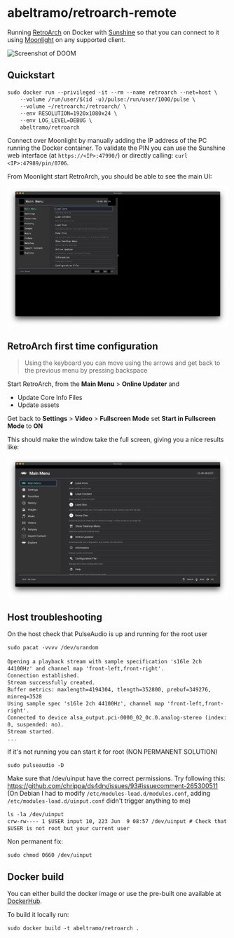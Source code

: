 # abeltramo/retroarch-remote

Running [RetroArch](https://www.retroarch.com/) on Docker with [Sunshine](https://github.com/loki-47-6F-64/sunshine) so that you can connect to it using [Moonlight](https://moonlight-stream.org/) on any supported client.

![Screenshot of DOOM](screen/DOOM.png)

## Quickstart

```console
sudo docker run --privileged -it --rm --name retroarch --net=host \
    --volume /run/user/$(id -u)/pulse:/run/user/1000/pulse \
    --volume ~/retroarch:/retroarch/ \
    --env RESOLUTION=1920x1080x24 \
    --env LOG_LEVEL=DEBUG \
    abeltramo/retroarch
```

Connect over Moonlight by manually adding the IP address of the PC running the Docker container. To validate the PIN you can use the Sunshine web interface (at `https://<IP>:47990/`) or directly calling: `curl <IP>:47989/pin/0706`.

From Moonlight start RetroArch, you should be able to see the main UI:

![Screenshot of RetroArch UI](screen/RetroArch-First-UI.png)


## RetroArch first time configuration

> Using the keyboard you can move using the arrows and get back to the previous menu by pressing backspace

Start RetroArch, from the **Main Menu** > **Online Updater** and 
- Update Core Info Files
- Update assets

Get back to **Settings** > **Video** > **Fullscreen Mode** set **Start in Fullscreen Mode** to **ON**

This should make the window take the full screen, giving you a nice results like:

![Screenshot of RetroArch UI](screen/RetroArch-UI.png)

## Host troubleshooting

On the host check that PulseAudio is up and running for the root user
```console
sudo pacat -vvvv /dev/urandom

Opening a playback stream with sample specification 's16le 2ch 44100Hz' and channel map 'front-left,front-right'.
Connection established.
Stream successfully created.
Buffer metrics: maxlength=4194304, tlength=352800, prebuf=349276, minreq=3528
Using sample spec 's16le 2ch 44100Hz', channel map 'front-left,front-right'.
Connected to device alsa_output.pci-0000_02_0c.0.analog-stereo (index: 0, suspended: no).
Stream started.
...
```

If it's not running you can start it for root (NON PERMANENT SOLUTION)
```console
sudo pulseaudio -D
```

Make sure that /dev/uinput have the correct permissions.
Try following this: https://github.com/chrippa/ds4drv/issues/93#issuecomment-265300511
(On Debian I had to modify `/etc/modules-load.d/modules.conf`, adding `/etc/modules-load.d/uinput.conf` didn't trigger anything to me)
```console
ls -la /dev/uinput
crw-rw---- 1 $USER input 10, 223 Jun  9 08:57 /dev/uinput # Check that $USER is not root but your current user
```
Non permanent fix:
```console
sudo chmod 0660 /dev/uinput
```

## Docker build

You can either build the docker image or use the pre-built one available at [DockerHub](https://hub.docker.com/r/abeltramo/retroarch).

To build it locally run:

```console
sudo docker build -t abeltramo/retroarch .
```